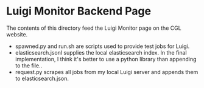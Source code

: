# Luigi Monitor Backend Page

The contents of this directory feed the Luigi Monitor page on the CGL website. 
* spawned.py and run.sh are scripts used to provide test jobs for Luigi. 
* elasticsearch.jsonl supplies the local elasticsearch index. In the final implementation, I think it's better to use a python library than appending to the file..
* request.py scrapes all jobs from my local Luigi server and appends them to elasticsearch.json.

